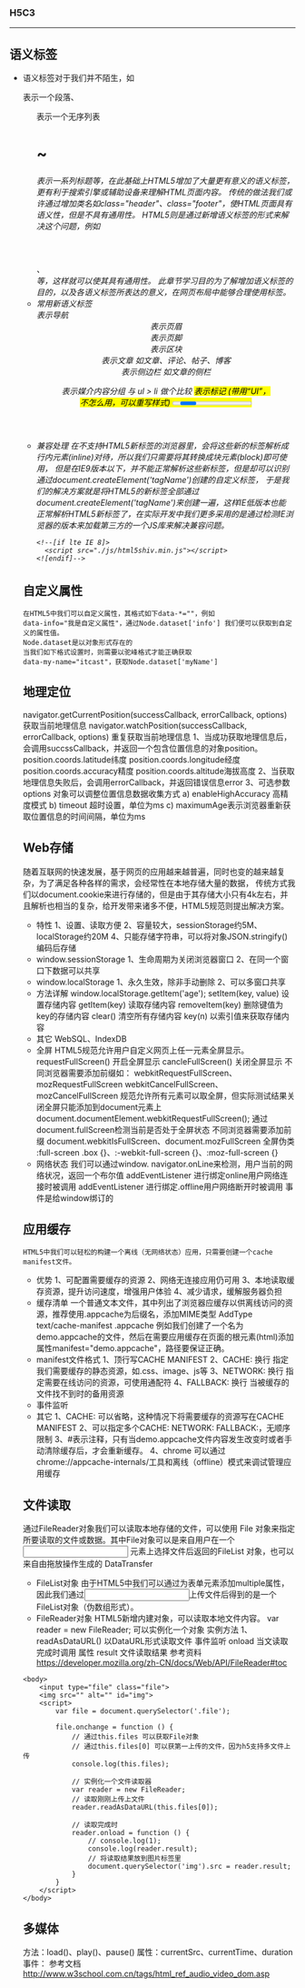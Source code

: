 ### H5C3
***
## 语义标签
- 语义标签对于我们并不陌生，如<p>表示一个段落、<ul>表示一个无序列表<h1> ~ <h6>表示一系列标题等，在此基础上HTML5增加了大量更有意义的语义标签，更有利于搜索引擎或辅助设备来理解HTML页面内容。
  传统的做法我们或许通过增加类名如class="header"、class="footer"，使HTML页面具有语义性，但是不具有通用性。
  HTML5则是通过新增语义标签的形式来解决这个问题，例如<header></header>、<footer></footer>等，这样就可以使其具有通用性。
  此章节学习目的为了解增加语义标签的目的，以及各语义标签所表达的意义，在网页布局中能够合理使用标签。
- 常用新语义标签
    <nav> 表示导航
    <header> 表示页眉
    <footer> 表示页脚
    <section> 表示区块
    <article> 表示文章 如文章、评论、帖子、博客
    <aside> 表示侧边栏 如文章的侧栏
    <figure> 表示媒介内容分组 与 ul > li 做个比较
    <mark> 表示标记 (带用“UI”，不怎么用，可以重写样式)
    <progress> 表示进度 (带用“UI”，不怎么用，不可重写样式)
    <time> 表示日期
    <hgroup> 标题列表 (据说已废弃)
    <details>
    <bdi>
    <command>
    <summary>
    <rp>
    <rt>
    <ruby>
    本质上新语义标签与<div>、<span>没有区别，只是其具有表意性，使用时除了在HTML结构上需要注意外，其它和普通标签的使用无任何差别，
    可以理解成<div class="nav"> 相当于 <nav>。它只是一个标签！尽量避免全局使用header、footer、aside等语义标签。
- 兼容处理
  在不支持HTML5新标签的浏览器里，会将这些新的标签解析成行内元素(inline)对待，所以我们只需要将其转换成块元素(block)即可使用，
  但是在IE9版本以下，并不能正常解析这些新标签，但是却可以识别通过document.createElement('tagName')创建的自定义标签，
  于是我们的解决方案就是将HTML5的新标签全部通过document.createElement('tagName')来创建一遍，这样IE低版本也能
  正常解析HTML5新标签了，在实际开发中我们更多采用的是通过检测IE浏览器的版本来加载第三方的一个JS库来解决兼容问题。
  ```
  <!--[if lte IE 8]>
    <script src="./js/html5shiv.min.js"></script>
  <![endif]-->
  ```

## 自定义属性 
    在HTML5中我们可以自定义属性，其格式如下data-*=""，例如
    data-info="我是自定义属性"，通过Node.dataset['info'] 我们便可以获取到自定义的属性值。
    Node.dataset是以对象形式存在的
    当我们如下格式设置时，则需要以驼峰格式才能正确获取
    data-my-name="itcast"，获取Node.dataset['myName']

## 地理定位 
  navigator.getCurrentPosition(successCallback, errorCallback, options) 获取当前地理信息
  navigator.watchPosition(successCallback, errorCallback, options) 重复获取当前地理信息
  1、当成功获取地理信息后，会调用succssCallback，并返回一个包含位置信息的对象position。
    position.coords.latitude纬度
    position.coords.longitude经度
    position.coords.accuracy精度
    position.coords.altitude海拔高度
  2、当获取地理信息失败后，会调用errorCallback，并返回错误信息error
  3、可选参数 options 对象可以调整位置信息数据收集方式
    a) enableHighAccuracy 高精度模式
    b) timeout 超时设置，单位为ms
    c) maximumAge表示浏览器重新获取位置信息的时间间隔，单位为ms


## Web存储
  随着互联网的快速发展，基于网页的应用越来越普遍，同时也变的越来越复杂，为了满足各种各样的需求，会经常性在本地存储大量的数据，
  传统方式我们以document.cookie来进行存储的，但是由于其存储大小只有4k左右，并且解析也相当的复杂，给开发带来诸多不便，HTML5规范则提出解决方案。
- 特性
  1、设置、读取方便
  2、容量较大，sessionStorage约5M、localStorage约20M
  4、只能存储字符串，可以将对象JSON.stringify() 编码后存储
- window.sessionStorage
  1、生命周期为关闭浏览器窗口
  2、在同一个窗口下数据可以共享
- window.localStorage
  1、永久生效，除非手动删除
  2、可以多窗口共享
- 方法详解  window.localStorage.getItem('age');
  setItem(key, value) 设置存储内容
  getItem(key) 读取存储内容
  removeItem(key) 删除键值为key的存储内容
  clear() 清空所有存储内容
  key(n) 以索引值来获取存储内容
- 其它
  WebSQL、IndexDB
- 全屏
  HTML5规范允许用户自定义网页上任一元素全屏显示。
    requestFullScreen() 开启全屏显示
    cancleFullScreen() 关闭全屏显示
  不同浏览器需要添加前缀如：
    webkitRequestFullScreen、mozRequestFullScreen
    webkitCancelFullScreen、mozCancelFullScreen
  规范允许所有元素可以取全屏，但实际测试结果关闭全屏只能添加到document元素上
  document.documentElement.webkitRequestFullScreen();
  通过document.fullScreen检测当前是否处于全屏状态
  不同浏览器需要添加前缀
      document.webkitIsFullScreen、document.mozFullScreen
  全屏伪类
    :full-screen .box {}、:-webkit-full-screen {}、:moz-full-screen {}
- 网络状态
  我们可以通过window. navigator.onLine来检测，用户当前的网络状况，返回一个布尔值
  addEventListener 进行绑定online用户网络连接时被调用
  addEventListener 进行绑定.offline用户网络断开时被调用
  事件是给window绑订的


##	应用缓存
    HTML5中我们可以轻松的构建一个离线（无网络状态）应用，只需要创建一个cache manifest文件。
- 优势
  1、可配置需要缓存的资源
  2、网络无连接应用仍可用
  3、本地读取缓存资源，提升访问速度，增强用户体验
  4、减少请求，缓解服务器负担
- 缓存清单
  一个普通文本文件，其中列出了浏览器应缓存以供离线访问的资源，推荐使用.appcache为后缀名，添加MIME类型
  AddType text/cache-manifest .appcache
    例如我们创建了一个名为demo.appcache的文件，然后在需要应用缓存在页面的根元素(html)添加属性manifest="demo.appcache"，路径要保证正确。
- manifest文件格式
  1、顶行写CACHE MANIFEST
  2、CACHE: 换行 指定我们需要缓存的静态资源，如.css、image、js等
  3、NETWORK: 换行 指定需要在线访问的资源，可使用通配符
  4、FALLBACK: 换行 当被缓存的文件找不到时的备用资源
- 事件监听
-	其它
  1、CACHE: 可以省略，这种情况下将需要缓存的资源写在CACHE MANIFEST
  2、可以指定多个CACHE:  NETWORK:  FALLBACK:，无顺序限制
  3、#表示注释，只有当demo.appcache文件内容发生改变时或者手动清除缓存后，才会重新缓存。
  4、chrome 可以通过chrome://appcache-internals/工具和离线（offline）模式来调试管理应用缓存
## 文件读取
  通过FileReader对象我们可以读取本地存储的文件，可以使用 File 对象来指定所要读取的文件或数据。其中File对象可以是来自用户在一个 <input> 元素上选择文件后返回的FileList 对象，也可以来自由拖放操作生成的  DataTransfer
-	FileList对象
  由于HTML5中我们可以通过为表单元素添加multiple属性，因此我们通过<input>上传文件后得到的是一个FileList对象（伪数组形式）。
- FileReader对象
  HTML5新增内建对象，可以读取本地文件内容。
  var reader = new FileReader; 可以实例化一个对象
  实例方法
  1、readAsDataURL() 以DataURL形式读取文件
  事件监听
  onload 当文读取完成时调用
  属性
  result 文件读取结果
  参考资料
  https://developer.mozilla.org/zh-CN/docs/Web/API/FileReader#toc
```
<body>
	<input type="file" class="file">
	<img src="" alt="" id="img">
	<script>
		var file = document.querySelector('.file');

		file.onchange = function () {
			// 通过this.files 可以获取File对象
			// 通过this.files[0] 可以获第一上传的文件，因为h5支持多文件上传
			console.log(this.files);

			// 实例化一个文件读取器
			var reader = new FileReader;
			// 读取刚刚上传上文件
			reader.readAsDataURL(this.files[0]);

			// 读取完成时
			reader.onload = function () {
				// console.log(1);
				console.log(reader.result);
				// 将读取结果放到图片标签里
				document.querySelector('img').src = reader.result;
			}		
		}
	</script>
</body>
```

##	多媒体
  方法：load()、play()、pause()
  属性：currentSrc、currentTime、duration
  事件：
  参考文档
  http://www.w3school.com.cn/tags/html_ref_audio_video_dom.asp

